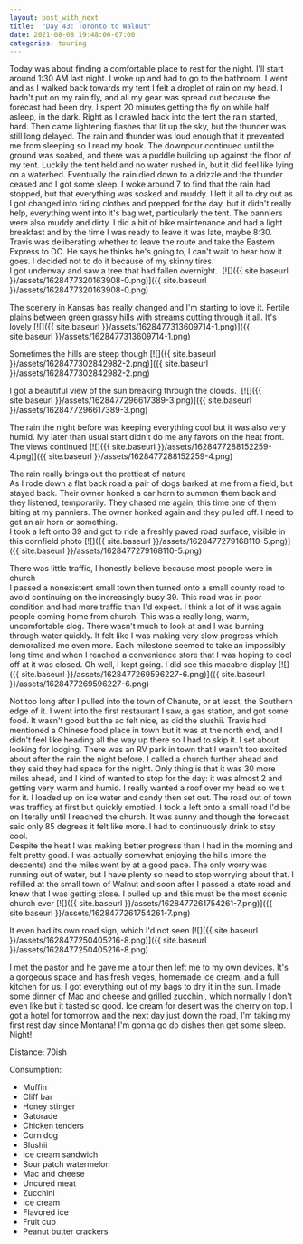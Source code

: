 ```yaml
---
layout: post_with_next
title:  "Day 43: Toronto to Walnut"
date: 2021-08-08 19:48:00-07:00
categories: touring
---
```

Today was about finding a comfortable place to rest for the night. I'll start around 1:30 AM last night. I woke up and had to go to the bathroom. I went and as I walked back towards my tent I felt a droplet of rain on my head. I hadn't put on my rain fly, and all my gear was spread out because the forecast had been dry. I spent 20 minutes getting the fly on while half asleep, in the dark. Right as I crawled back into the tent the rain started, hard. Then came lightening flashes that lit up the sky, but the thunder was still long delayed. The rain and thunder was loud enough that it prevented me from sleeping so I read my book. The downpour continued until the ground was soaked, and there was a puddle building up against the floor of my tent. Luckily the tent held and no water rushed in, but it did feel like lying on a waterbed. Eventually the rain died down to a drizzle and the thunder ceased and I got some sleep. I woke around 7 to find that the rain had stopped, but that everything was soaked and muddy. I left it all to dry out as I got changed into riding clothes and prepped for the day, but it didn't really help, everything went into it's bag wet, particularly the tent. The panniers were also muddy and dirty. I did a bit of bike maintenance and had a light breakfast and by the time I was ready to leave it was late, maybe 8:30. Travis was deliberating whether to leave the route and take the Eastern Express to DC. He says he thinks he's going to, I can't wait to hear how it goes. I decided not to do it because of my skinny tires.   
I got underway and saw a tree that had fallen overnight. 
[![]({{ site.baseurl }}/assets/1628477320163908-0.png)]({{ site.baseurl }}/assets/1628477320163908-0.png)
  
The scenery in Kansas has really changed and I'm starting to love it. Fertile plains between green grassy hills with streams cutting through it all. It's lovely
[![]({{ site.baseurl }}/assets/1628477313609714-1.png)]({{ site.baseurl }}/assets/1628477313609714-1.png)
  
Sometimes the hills are steep though
[![]({{ site.baseurl }}/assets/1628477302842982-2.png)]({{ site.baseurl }}/assets/1628477302842982-2.png)
  
I got a beautiful view of the sun breaking through the clouds. 
[![]({{ site.baseurl }}/assets/1628477296617389-3.png)]({{ site.baseurl }}/assets/1628477296617389-3.png)
  
The rain the night before was keeping everything cool but it was also very humid. My later than usual start didn't do me any favors on the heat front. The views continued
[![]({{ site.baseurl }}/assets/1628477288152259-4.png)]({{ site.baseurl }}/assets/1628477288152259-4.png)
  
The rain really brings out the prettiest of nature  
As I rode down a flat back road a pair of dogs barked at me from a field, but stayed back. Their owner honked a car horn to summon them back and they listened, temporarily. They chased me again, this time one of them biting at my panniers. The owner honked again and they pulled off. I need to get an air horn or something.   
I took a left onto 39 and got to ride a freshly paved road surface, visible in this cornfield photo
[![]({{ site.baseurl }}/assets/1628477279168110-5.png)]({{ site.baseurl }}/assets/1628477279168110-5.png)
  
There was little traffic, I honestly believe because most people were in church  
I passed a nonexistent small town then turned onto a small county road to avoid continuing on the increasingly busy 39. This road was in poor condition and had more traffic than I'd expect. I think a lot of it was again people coming home from church. This was a really long, warm, uncomfortable slog. There wasn't much to look at and I was burning through water quickly. It felt like I was making very slow progress which demoralized me even more. Each milestone seemed to take an impossibly long time and when I reached a convenience store that I was hoping to cool off at it was closed. Oh well, I kept going. I did see this macabre display
[![]({{ site.baseurl }}/assets/1628477269596227-6.png)]({{ site.baseurl }}/assets/1628477269596227-6.png)
  
Not too long after I pulled into the town of Chanute, or at least, the Southern edge of it. I went into the first restaurant I saw, a gas station, and got some food. It wasn't good but the ac felt nice, as did the slushii. Travis had mentioned a Chinese food place in town but it was at the north end, and I didn't feel like heading all the way up there so I had to skip it. I set about looking for lodging. There was an RV park in town that I wasn't too excited about after the rain the night before. I called a church further ahead and they said they had space for the night. Only thing is that it was 30 more miles ahead, and I kind of wanted to stop for the day: it was almost 2 and getting very warm and humid. I really wanted a roof over my head so we t for it. I loaded up on ice water and candy then set out. The road out of town was trafficy at first but quickly emptied. I took a left onto a small road I'd be on literally until I reached the church. It was sunny and though the forecast said only 85 degrees it felt like more. I had to continuously drink to stay cool.   
Despite the heat I was making better progress than I had in the morning and felt pretty good. I was actually somewhat enjoying the hills (more the descents) and the miles went by at a good pace. The only worry was running out of water, but I have plenty so need to stop worrying about that. I refilled at the small town of Walnut and soon after I passed a state road and knew that I was getting close. I pulled up and this must be the most scenic church ever
[![]({{ site.baseurl }}/assets/1628477261754261-7.png)]({{ site.baseurl }}/assets/1628477261754261-7.png)
  
It even had its own road sign, which I'd not seen
[![]({{ site.baseurl }}/assets/1628477250405216-8.png)]({{ site.baseurl }}/assets/1628477250405216-8.png)
  
I met the pastor and he gave me a tour then left me to my own devices. It's a gorgeous space and has fresh veges, homemade ice cream, and a full kitchen for us. I got everything out of my bags to dry it in the sun. I made some dinner of Mac and cheese and grilled zucchini, which normally I don't even like but it tasted so good. Ice cream for desert was the cherry on top. I got a hotel for tomorrow and the next day just down the road, I'm taking my first rest day since Montana! I'm gonna go do dishes then get some sleep. Night!  


Distance: 70ish

Consumption:
- Muffin
- Cliff bar
- Honey stinger
- Gatorade
- Chicken tenders
- Corn dog
- Slushii
- Ice cream sandwich
- Sour patch watermelon
- Mac and cheese
- Uncured meat
- Zucchini
- Ice cream
- Flavored ice
- Fruit cup
- Peanut butter crackers

